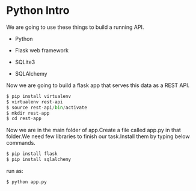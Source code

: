 # Python Intro

We are going to use these things to build a running API.

*  Python

*  Flask web framework

*  SQLite3

* SQLAlchemy

Now we are going to build a flask app that serves this data as a REST API.

```python
$ pip install virtualenv
$ virtualenv rest-api
$ source rest-api/bin/activate
$ mkdir rest-app
$ cd rest-app
```
Now we are in the main folder of app.Create a file called app.py in that folder.We need few libraries to finish our task.Install them by typing below commands.

```python
$ pip install flask
$ pip install sqlalchemy
```

run as:

```python
$ python app.py
```

